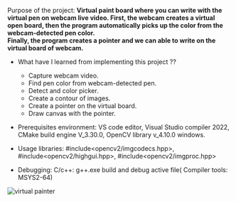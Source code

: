 
Purpose of the project: **Virtual paint board where you can write with the virtual pen on webcam live video. 
First, the webcam creates a virtual open board, then the program automatically picks up the color from the webcam-detected pen color.  
Finally, the program creates a pointer and we can able to write on the virtual board of webcam.**


- What have I learned from implementing this project ??
     - Capture webcam video.
     - Find pen color from webcam-detected pen.
     - Detect and color picker.
     - Create a contour of images.
     - Create a pointer on the virtual board.
     - Draw canvas with the pointer.

 - Prerequisites environment: VS code editor, Visual Studio compiler 2022, CMake build engine V_3.30.0, OpenCV library v_4.10.0 windows.

 - Usage libraries: #include<opencv2/imgcodecs.hpp>, #include<opencv2/highgui.hpp>, #include<opencv2/imgproc.hpp>

 - Debugging: C/c++: g++.exe build and debug active file( Compiler tools: MSYS2-64)

![virtual painter](https://github.com/user-attachments/assets/4494ede4-42a1-4f32-a5cb-59efa55f13c0)
